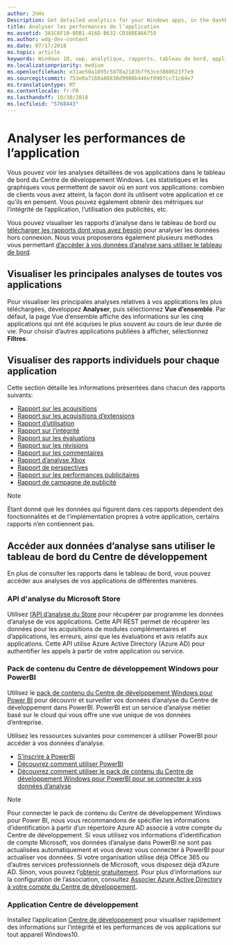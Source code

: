 ```yaml
---
author: JnHs
Description: Get detailed analytics for your Windows apps, in the dashboard or via other methods.
title: Analyser les performances de l’application
ms.assetid: 3A3C6F10-0DB1-416D-B632-CD388EA66759
ms.author: wdg-dev-content
ms.date: 07/17/2018
ms.topic: article
keywords: Windows 10, uwp, analytique, rapports, tableau de bord, applications, données, les mesures
ms.localizationpriority: medium
ms.openlocfilehash: e31ae50a1895c5878a2183b7f63ce3080623f7e9
ms.sourcegitcommit: 753e0a7160a88830d9908b446ef0907cc71c64e7
ms.translationtype: MT
ms.contentlocale: fr-FR
ms.lasthandoff: 10/30/2018
ms.locfileid: "5768443"
---
```

# <a name="analyze-app-performance"></a>Analyser les performances de l’application

Vous pouvez voir les analyses détaillées de vos applications dans le tableau de bord du Centre de développement Windows. Les statistiques et les graphiques vous permettent de savoir où en sont vos applications: combien de clients vous avez atteint, la façon dont ils utilisent votre application et ce qu’ils en pensent. Vous pouvez également obtenir des métriques sur l’intégrité de l’application, l’utilisation des publicités, etc.

Vous pouvez visualiser les rapports d’analyse dans le tableau de bord ou [télécharger les rapports dont vous avez besoin](download-analytic-reports.md) pour analyser les données hors connexion. Nous vous proposerons également plusieurs méthodes vous permettant [d’accéder à vos données d’analyse sans utiliser le tableau de bord](#no-dashboard).

## <a name="view-key-analytics-for-all-your-apps"></a>Visualiser les principales analyses de toutes vos applications

Pour visualiser les principales analyses relatives à vos applications les plus téléchargées, développez **Analyser**, puis sélectionnez **Vue d’ensemble**. Par défaut, la page Vue d’ensemble affiche des informations sur les cinq applications qui ont été acquises le plus souvent au cours de leur durée de vie. Pour choisir d’autres applications publiées à afficher, sélectionnez **Filtres**.

## <a name="view-individual-reports-for-each-app"></a>Visualiser des rapports individuels pour chaque application

Cette section détaille les informations présentées dans chacun des rapports suivants:

-   [Rapport sur les acquisitions](acquisitions-report.md)
-   [Rapport sur les acquisitions d’extensions](add-on-acquisitions-report.md)
-   [Rapport d’utilisation](usage-report.md)
-   [Rapport sur l’intégrité](health-report.md)
-   [Rapport sur les évaluations](ratings-report.md)
-   [Rapport sur les révisions](reviews-report.md)
-   [Rapport sur les commentaires](feedback-report.md)
-   [Rapport d’analyse Xbox](xbox-analytics-report.md)
-   [Rapport de perspectives](insights-report.md)
-   [Rapport sur les performances publicitaires](advertising-performance-report.md)
-   [Rapport de campagne de publicité](promote-your-app-report.md)


> [!NOTE]
> Étant donné que les données qui figurent dans ces rapports dépendent des fonctionnalités et de l’implémentation propres à votre application, certains rapports n’en contiennent pas.

<span id="no-dashboard"/>

## <a name="access-analytics-data-without-using-the-dev-center-dashboard"></a>Accéder aux données d’analyse sans utiliser le tableau de bord du Centre de développement

En plus de consulter les rapports dans le tableau de bord, vous pouvez accéder aux analyses de vos applications de différentes manières.

### <a name="microsoft-store-analytics-api"></a>API d'analyse du Microsoft Store

Utilisez [l’API d’analyse du Store](../monetize/access-analytics-data-using-windows-store-services.md) pour récupérer par programme les données d’analyse de vos applications. Cette API REST permet de récupérer les données pour les acquisitions de modules complémentaires et d’applications, les erreurs, ainsi que les évaluations et avis relatifs aux applications. Cette API utilise Azure Active Directory (Azure AD) pour authentifier les appels à partir de votre application ou service.

### <a name="windows-dev-center-content-pack-for-power-bi"></a>Pack de contenu du Centre de développement Windows pour PowerBI

Utilisez le [pack de contenu du Centre de développement Windows pour Power BI](https://powerbi.microsoft.com/documentation/powerbi-content-pack-windows-dev-center/) pour découvrir et surveiller vos données d’analyse du Centre de développement dans PowerBI. PowerBI est un service d’analyse métier basé sur le cloud qui vous offre une vue unique de vos données d’entreprise.

Utilisez les ressources suivantes pour commencer à utiliser PowerBI pour accéder à vos données d’analyse.

* [S’inscrire à PowerBI](https://powerbi.microsoft.com/documentation/powerbi-service-self-service-signup-for-power-bi/)
* [Découvrez comment utiliser PowerBI](https://powerbi.microsoft.com/guided-learning/)
* [Découvrez comment utiliser le pack de contenu du Centre de développement Windows pour PowerBI pour se connecter à vos données d’analyse](https://powerbi.microsoft.com/documentation/powerbi-content-pack-windows-dev-center/)

> [!NOTE]
> Pour connecter le pack de contenu du Centre de développement Windows pour Power BI, nous vous recommandons de spécifier les informations d’identification à partir d’un répertoire Azure AD associé à votre compte du Centre de développement. Si vous utilisez vos informations d’identification de compte Microsoft, vos données d’analyse dans PowerBI ne sont pas actualisées automatiquement et vous devez vous connecter à PowerBI pour actualiser vos données. Si votre organisation utilise déjà Office 365 ou d’autres services professionnels de Microsoft, vous disposez déjà d’Azure AD. Sinon, vous pouvez l’[obtenir gratuitement](http://go.microsoft.com/fwlink/p/?LinkId=703757). Pour plus d’informations sur la configuration de l’association, consultez [Associer Azure Active Directory à votre compte du Centre de développement](associate-azure-ad-with-dev-center.md).

### <a name="dev-center-app"></a>Application Centre de développement

Installez l’application [Centre de développement](https://www.microsoft.com/store/apps/dev-center/9nblggh4r5ws) pour visualiser rapidement des informations sur l’intégrité et les performances de vos applications sur tout appareil Windows10.

